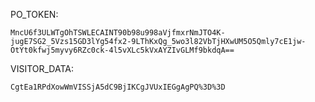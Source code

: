 PO_TOKEN:
```
MncU6f3ULWTgOhTSWLECAINT90b98u998aVjfmxrNmJTO4K-jugE7SG2_5Vzs15GD3lYg54fx2-9LThKxQg_5wo3l82VbTjHXwUM5O5Qmly7cE1jw-OtYt0kfwj5myvy6RZc0ck-4l5vXLc5kVxAYZIvGLMf9bkdqA==
```
VISITOR_DATA:
```
CgtEa1RPdXowWmVISSjA5dC9BjIKCgJVUxIEGgAgPQ%3D%3D
```
